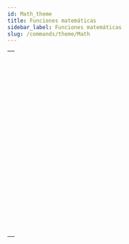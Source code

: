 ```yaml
---
id: Math_theme
title: Funciones matemáticas
sidebar_label: Funciones matemáticas
slug: /commands/theme/Math
---
```


|                                                                                                                         |
| ----------------------------------------------------------------------------------------------------------------------- |
| [<!-- INCLUDE #_command_.Abs.Syntax -->](../../commands-legacy/abs.md)<br/>                                             |
| [<!-- INCLUDE #_command_.Arctan.Syntax -->](../../commands-legacy/arctan.md)<br/>                                       |
| [<!-- INCLUDE #_command_.Cos.Syntax -->](../../commands-legacy/cos.md)<br/>                                             |
| [<!-- INCLUDE #_command_.Dec.Syntax -->](../../commands-legacy/dec.md)<br/>                                             |
| [<!-- INCLUDE #_command_.Euro converter.Syntax -->](../../commands-legacy/euro-converter.md)<br/>                       |
| [<!-- INCLUDE #_command_.Exp.Syntax -->](../../commands-legacy/exp.md)<br/>                                             |
| [<!-- INCLUDE #_command_.Int.Syntax -->](../../commands-legacy/int.md)<br/>                                             |
| [<!-- INCLUDE #_command_.Log.Syntax -->](../../commands-legacy/log.md)<br/>                                             |
| [<!-- INCLUDE #_command_.Mod.Syntax -->](../../commands-legacy/mod.md)<br/>                                             |
| [<!-- INCLUDE #_command_.Random.Syntax -->](../../commands-legacy/random.md)<br/>                                       |
| [<!-- INCLUDE #_command_.Round.Syntax -->](../../commands-legacy/round.md)<br/>                                         |
| [<!-- INCLUDE #_command_.SET REAL COMPARISON LEVEL.Syntax -->](../../commands-legacy/set-real-comparison-level.md)<br/> |
| [<!-- INCLUDE #_command_.Sin.Syntax -->](../../commands-legacy/sin.md)<br/>                                             |
| [<!-- INCLUDE #_command_.Square root.Syntax -->](../../commands-legacy/square-root.md)<br/>                             |
| [<!-- INCLUDE #_command_.Tan.Syntax -->](../../commands-legacy/tan.md)<br/>                                             |
| [<!-- INCLUDE #_command_.Trunc.Syntax -->](../../commands-legacy/trunc.md)<br/>                                         |
